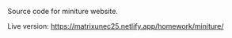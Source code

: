 Source code for miniture website.

Live version: https://matrixunec25.netlify.app/homework/miniture/
